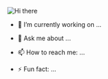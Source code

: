 
![Hi there](https://pbs.twimg.com/profile_banners/993207710337265664/1555762807/1080x360) 

- 🔭 I’m currently working on ...

- 💬 Ask me about ...

- 📫 How to reach me: ...

- ⚡ Fun fact: ...

<!--
**nbizzle23/nbizzle23** is a ✨ _special_ ✨ repository because its `README.md` (this file) appears on your GitHub profile.

Here are some ideas to get you started:

- 🔭 I’m currently working on ...
- 🌱 I’m currently learning ...
- 👯 I’m looking to collaborate on ...
- 🤔 I’m looking for help with ...
- 💬 Ask me about ...
- 📫 How to reach me: ...
- 😄 Pronouns: ...
- ⚡ Fun fact: ...
-->
